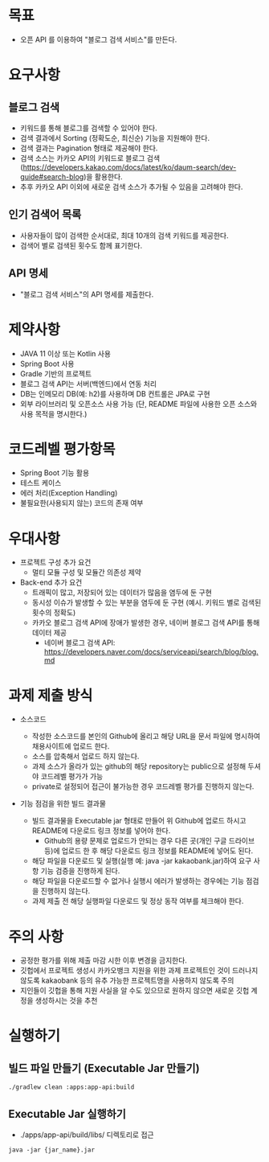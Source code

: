 # 목표
-  오픈 API 를 이용하여 "블로그 검색 서비스"를 만든다.

# 요구사항
## 블로그 검색

- 키워드를 통해 블로그를 검색할 수 있어야 한다.
- 검색 결과에서 Sorting (정확도순, 최신순) 기능을 지원해야 한다.
- 검색 결과는 Pagination 형태로 제공해야 한다.
- 검색 소스는 카카오 API의 키워드로 블로그 검색(https://developers.kakao.com/docs/latest/ko/daum-search/dev-guide#search-blog)을 활용한다.
- 추후 카카오 API 이외에 새로운 검색 소스가 추가될 수 있음을 고려해야 한다.

## 인기 검색어 목록

- 사용자들이 많이 검색한 순서대로, 최대 10개의 검색 키워드를 제공한다.
- 검색어 별로 검색된 횟수도 함께 표기한다.

## API 명세
- "블로그 검색 서비스"의 API 명세를 제출한다.


# 제약사항

- JAVA 11 이상 또는 Kotlin 사용
- Spring Boot 사용
- Gradle 기반의 프로젝트
- 블로그 검색 API는 서버(백엔드)에서 연동 처리
- DB는 인메모리 DB(예: h2)를 사용하며 DB 컨트롤은 JPA로 구현
- 외부 라이브러리 및 오픈소스 사용 가능 (단, README 파일에 사용한 오픈 소스와 사용 목적을 명시한다.)

# 코드레벨 평가항목
- Spring Boot 기능 활용
- 테스트 케이스
- 에러 처리(Exception Handling)
- 불필요한(사용되지 않는) 코드의 존재 여부

# 우대사항

- 프로젝트 구성 추가 요건
    - 멀티 모듈 구성 및 모듈간 의존성 제약
- Back-end 추가 요건
    - 트래픽이 많고, 저장되어 있는 데이터가 많음을 염두에 둔 구현
    - 동시성 이슈가 발생할 수 있는 부분을 염두에 둔 구현 (예시. 키워드 별로 검색된 횟수의 정확도)
    - 카카오 블로그 검색 API에 장애가 발생한 경우, 네이버 블로그 검색 API를 통해 데이터 제공
        - 네이버 블로그 검색 API: https://developers.naver.com/docs/serviceapi/search/blog/blog.md

# 과제 제출 방식

- 소스코드
    - 작성한 소스코드를 본인의 Github에 올리고 해당 URL을 문서 파일에 명시하여 채용사이트에 업로드 한다.
    - 소스를 압축해서 업로드 하지 않는다.
    - 과제 소스가 올라가 있는 github의 해당 repository는 public으로 설정해 두셔야 코드레벨 평가가 가능
    - private로 설정되어 접근이 불가능한 경우 코드레벨 평가를 진행하지 않는다.

- 기능 점검을 위한 빌드 결과물
    - 빌드 결과물을 Executable jar 형태로 만들어 위 Github에 업로드 하시고 README에 다운로드 링크 정보를 넣어야 한다.
        - Github의 용량 문제로 업로드가 안되는 경우 다른 곳(개인 구글 드라이브 등)에 업로드 한 후 해당 다운로드 링크 정보를 README에 넣어도 된다.
    - 해당 파일을 다운로드 및 실행(실행 예: java -jar kakaobank.jar)하여 요구 사항 기능 검증을 진행하게 된다.
    - 해당 파일을 다운로드할 수 없거나 실행시 에러가 발생하는 경우에는 기능 점검을 진행하지 않는다.
    - 과제 제출 전 해당 실행파일 다운로드 및 정상 동작 여부를 체크해야 한다.


# 주의 사항
- 공정한 평가를 위해 제출 마감 시한 이후 변경을 금지한다.
- 깃헙에서 프로젝트 생성시 카카오뱅크 지원을 위한 과제 프로젝트인 것이 드러나지 않도록 kakaobank 등의 유추 가능한 프로젝트명을 사용하지 않도록 주의
- 지인들이 깃헙을 통해 지원 사실을 알 수도 있으므로 원하지 않으면 새로운 깃헙 계정을 생성하시는 것을 추천

# 실행하기
## 빌드 파일 만들기 (Executable Jar 만들기)
```
./gradlew clean :apps:app-api:build
```

## Executable Jar 실행하기
- ./apps/app-api/build/libs/ 디렉토리로 접근
```
java -jar {jar_name}.jar
```

